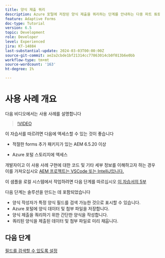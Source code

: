 ```yaml
---
title: 양식 제출 쿼리
description: Azure 포털에 저장된 양식 제출을 쿼리하는 단계를 안내하는 다중 파트 튜토리얼입니다.
feature: Adaptive Forms
doc-type: Tutorial
version: 6.5
topic: Development
role: Developer
level: Experienced
jira: KT-14884
last-substantial-update: 2024-03-03T00:00:00Z
source-git-commit: ae2a2cbde1bf21314cc77863014cb0f013b6e0bb
workflow-type: tm+mt
source-wordcount: '163'
ht-degree: 1%

---
```


# 사용 사례 개요

다음 비디오에서는 사용 사례를 설명합니다

>[!VIDEO](https://video.tv.adobe.com/v/3427096?learn=on)


이 자습서를 따르려면 다음에 액세스할 수 있는 것이 좋습니다

* 적절한 forms 추가 패키지가 있는 AEM 6.5.20 이상

* Azure 포털 스토리지에 액세스



개발자이고 이 사용 사례 구현에 대한 코드 및 기타 세부 정보를 이해하고자 하는 경우 이를 가져오십시오 [AEM 프로젝트는 VSCode 또는 IntelliJ입니다.](assets/azuredemoproject.zip)

이 샘플을 로컬 시스템에서 작업하려면 다음 단계를 따르십시오 [이 자습서의 5부](./part5.md)

다음 단계는 솔루션을 만드는 데 포함되었습니다

* 양식 작성자가 특정 양식 필드를 검색 가능한 것으로 표시할 수 있습니다.
* Azure 포털에 양식 데이터 및 첨부 파일을 저장합니다.
* 양식 제출을 쿼리하기 위한 간단한 양식을 작성합니다.
* 쿼리된 양식을 제출된 데이터 및 첨부 파일로 미리 채웁니다.

## 다음 단계

[필드를 검색할 수 있도록 설정](./part1.md)





